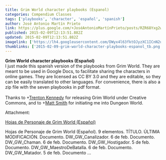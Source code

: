 ```yaml
---
title: Grim World character playbooks (Espanol)
categories: Compendium Classes
tags: ['playbooks', 'character', 'español', 'spanish']
author: José Antonio Martín Prieto
link: https://plus.google.com/+JoséAntonioMartínPrieto/posts/RZR68Yxg2wQ
published: 2015-02-09T12:13:51.882Z
updated: 2015-02-09T12:13:51.882Z
imagelink: ['https://lh4.googleusercontent.com/DWyx4l63fktOJyzXC1ICnN2uqTnQC5icVnLoullN6fm7386lmhOzw-0V30GKfs9ng4pVgjmG68a_wKc0jXHOeA=s190']
thumblinks: ['2015-02-09-grim-world-character-playbooks-espanol_tb.png']
---
```


<b>Grim World character playbooks (Español)</b><br />I just made this spanish version of the playbooks from Grim World. They are meant to be used in Google Docs, to facilitate sharing the characters in online games. They are licensed as CC BY 3.0 and they are editable, so they can be easily translated to other languages. For convenience, there is also a zip file with the seven playbooks in pdf format.<br /><br />Thanks to <span class="proflinkWrapper"><span class="proflinkPrefix">+</span><a class="proflink" href="https://plus.google.com/105533087046914570553" oid="105533087046914570553">Trenton Kennedy</a></span> for releasing Grim World under Creative Commons, and to <span class="proflinkWrapper"><span class="proflinkPrefix">+</span><a class="proflink" href="https://plus.google.com/114058978089705547111" oid="114058978089705547111">Matt Smith</a></span> for initiating me into Dungeon World.


Attachment:

<a href='https://drive.google.com/open?id=0B_lRufNs_TMRfll1MUVLaFdUclg3TjJIRDN3YTIzTmRKczFpUkdicDJrYnktYUktUHY0dUE&authuser=0'>Hojas de Personaje de Grim World (Español)</a>


Hojas de Personaje de Grim World (Español). 9 elementos. TÍTULO. ÚLTIMA MODIFICACIÓN. Documento. DW_GW_Canalizador. 6 de feb. Documento. DW_GW_Chaman. 6 de feb. Documento. DW_GW_Hostigador. 5 de feb. Documento. DW_GW_MaestroDeBatalla. 6 de feb. Documento. DW_GW_Matador. 5 de feb. Documento ...